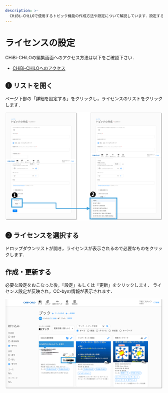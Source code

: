```yaml
---
description: >-
  CHiBi-CHiLOで使用するトピック機能の作成方法や設定について解説しています．設定することでブックやトピックの機能が変わることはありませんが，教材のライセンスを表示することができます．
---
```


# ライセンスの設定

CHiBi-CHiLOの編集画面へのアクセス方法は以下をご確認下さい．

* [CHiBi-CHiLOへのアクセス](../start/access.md)

## ❶ リストを開く

ページ下部の「詳細を設定する」をクリックし，ライセンスのリストをクリックします．

![](<../.gitbook/assets/image (477).png>)

## ❷ ライセンスを選択する

ドロップダウンリストが開き，ライセンスが表示されるので必要なものをクリックします．

## 作成・更新する

必要な設定をおこなった後，「設定」もしくは「更新」をクリックします． ライセンス設定が反映され，CC-byの情報が表示されます．

![](<../.gitbook/assets/image (478).png>)

